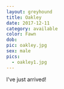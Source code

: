 ```yaml
---
layout: greyhound
title: Oakley
date: 2017-12-11
category: available
color: Fawn
dob:
pic: oakley.jpg
sex: male
pics:
  - oakley1.jpg
---
```


I've just arrived!

